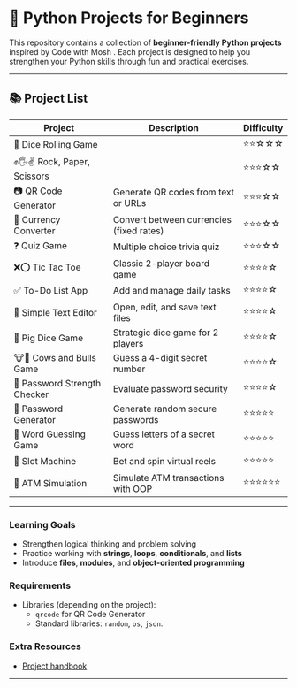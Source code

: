 # 🐍 Python Projects for Beginners

This repository contains a collection of **beginner-friendly Python projects** inspired by Code with Mosh . Each project is designed to help you strengthen your Python skills through fun and practical exercises.

---

## 📚 Project List

| Project                      | Description                              | Difficulty |
| ---------------------------- | ---------------------------------------- | ---------- |
| 🎲 Dice Rolling Game         |                    | ⭐⭐☆☆☆      |
| ✊🖐✌ Rock, Paper, Scissors   |             | ⭐⭐⭐☆☆      |
| 📷 QR Code Generator         | Generate QR codes from text or URLs      | ⭐⭐⭐☆☆      |
| 💱 Currency Converter        | Convert between currencies (fixed rates) | ⭐⭐⭐☆☆      |
| ❓ Quiz Game                  | Multiple choice trivia quiz              | ⭐⭐⭐☆☆      |
| ❌⭕ Tic Tac Toe               | Classic 2-player board game              | ⭐⭐⭐⭐☆      |
| ✅ To-Do List App             | Add and manage daily tasks               | ⭐⭐⭐⭐☆      |
| 📝 Simple Text Editor        | Open, edit, and save text files          | ⭐⭐⭐⭐☆      |
| 🐷 Pig Dice Game             | Strategic dice game for 2 players        | ⭐⭐⭐⭐☆      |
| 🐮🐂 Cows and Bulls Game     | Guess a 4-digit secret number            | ⭐⭐⭐⭐☆      |
| 🔐 Password Strength Checker | Evaluate password security               | ⭐⭐⭐⭐☆      |
| 🔑 Password Generator        | Generate random secure passwords         | ⭐⭐⭐⭐⭐      |
| 🔡 Word Guessing Game        | Guess letters of a secret word           | ⭐⭐⭐⭐⭐      |
| 🎰 Slot Machine              | Bet and spin virtual reels               | ⭐⭐⭐⭐⭐      |
| 🏧 ATM Simulation            | Simulate ATM transactions with OOP       | ⭐⭐⭐⭐⭐⭐     |

---

### Learning Goals
* Strengthen logical thinking and problem solving
* Practice working with **strings**, **loops**, **conditionals**, and **lists**
* Introduce **files**, **modules**, and **object-oriented programming**
  
###  Requirements
* Libraries (depending on the project):
  * `qrcode` for QR Code Generator
  * Standard libraries: `random`, `os`, `json`.
### Extra Resources
* [Project handbook](https://cdn.codewithmosh.com/image/upload/v1725636826/guides/python-projects-for-beginners.pdf)
  
---

